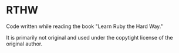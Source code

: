 # RTHW
Code written while reading the book "Learn Ruby the Hard Way."

It is primarily not original and used under the copytight license of the
original author.
